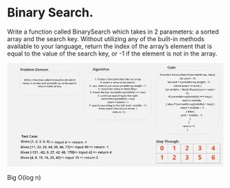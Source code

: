 # Binary Search.
Write a function called BinarySearch which takes in 2 parameters: a sorted array and the search key. Without utilizing any of the built-in methods available to your language, return the index of the array’s element that is equal to the value of the search key, or -1 if the element is not in the array.



![array-binary-search](../array-binary-search/array-binary-search.PNG)


Big O(log n)
